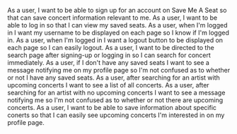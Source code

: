 As a user, I want to be able to sign up for an account on Save Me A Seat so that can save concert information relevant to me.
As a user, I want to be able to log in so that I can view my saved seats.
As a user, when I'm logged in I want my username to be displayed on each page so I know if I'm logged in.
As a user, when I'm logged in I want a logout button to be displayed on each page so I can easily logout.
As a user, I want to be directed to the search page after signing-up or logging in so I can search for concert immediately.
As a user, if I don't have any saved seats I want to see a message notifying me on my profile page so I'm not confused as to whether or not I have any saved seats.
As a user, after searching for an artist with upcoming concerts I want to see a list of all concerts.
As a user, after searching for an artist with no upcoming concerts I want to see a message notifying me so I'm not confused as to whether or not there are upcoming concerts.
As a user, I want to be able to save information about specific conerts so that I can easily see upcoming concerts I'm interested in on my profile page.